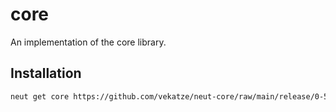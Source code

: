 # core

An implementation of the core library.

## Installation

```sh
neut get core https://github.com/vekatze/neut-core/raw/main/release/0-51-21.tar.zst
```
